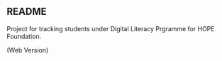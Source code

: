 README
------

Project for tracking students under Digital Literacy Prgramme for HOPE Foundation.

(Web Version)